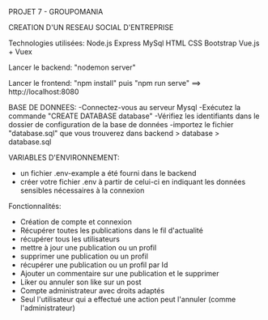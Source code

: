 PROJET 7 - GROUPOMANIA

CREATION D'UN RESEAU SOCIAL D'ENTREPRISE

Technologies utilisées:
Node.js
Express
MySql
HTML
CSS
Bootstrap
Vue.js + Vuex

Lancer le backend: 
"nodemon server"

Lancer le frontend:
"npm install" 
puis
"npm run serve" ==> http://localhost:8080

BASE DE DONNEES:
-Connectez-vous au serveur Mysql
-Exécutez la commande "CREATE DATABASE database"
-Vérifiez les identifiants dans le dossier de configuration de la base de données 
-importez le fichier "database.sql" que vous trouverez dans backend > database > database.sql

VARIABLES D'ENVIRONNEMENT:
- un fichier .env-example a été fourni dans le backend
- créer votre fichier .env à partir de celui-ci en indiquant les données sensibles nécessaires à la connexion

Fonctionnalités:
- Création de compte et connexion
- Récupérer toutes les publications dans le fil d'actualité
- récupérer tous les utilisateurs
- mettre à jour une publication ou un profil
- supprimer une publication ou un profil
- récupérer une publication ou un profil par Id
- Ajouter un commentaire sur une publication et le supprimer 
- Liker ou annuler son like sur un post
- Compte administrateur avec droits adaptés
- Seul l'utilisateur qui a effectué une action peut l'annuler (comme l'administrateur)
